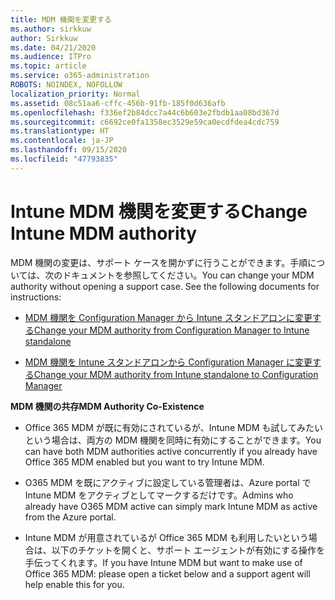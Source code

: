 ```yaml
---
title: MDM 機関を変更する
ms.author: sirkkuw
author: Sirkkuw
ms.date: 04/21/2020
ms.audience: ITPro
ms.topic: article
ms.service: o365-administration
ROBOTS: NOINDEX, NOFOLLOW
localization_priority: Normal
ms.assetid: 08c51aa6-cffc-456b-91fb-185f0d636afb
ms.openlocfilehash: f336ef2b84dcc7a44c6b603e2fbdb1aa08bd367d
ms.sourcegitcommit: c6692ce0fa1358ec3529e59ca0ecdfdea4cdc759
ms.translationtype: HT
ms.contentlocale: ja-JP
ms.lasthandoff: 09/15/2020
ms.locfileid: "47793835"
---
```

# <a name="change-intune-mdm-authority"></a><span data-ttu-id="a3471-102">Intune MDM 機関を変更する</span><span class="sxs-lookup"><span data-stu-id="a3471-102">Change Intune MDM authority</span></span>

<span data-ttu-id="a3471-p101">MDM 機関の変更は、サポート ケースを開かずに行うことができます。手順については、次のドキュメントを参照してください。</span><span class="sxs-lookup"><span data-stu-id="a3471-p101">You can change your MDM authority without opening a support case. See the following documents for instructions:</span></span>
  
- [<span data-ttu-id="a3471-105">MDM 機関を Configuration Manager から Intune スタンドアロンに変更する</span><span class="sxs-lookup"><span data-stu-id="a3471-105">Change your MDM authority from Configuration Manager to Intune standalone</span></span>](https://docs.microsoft.com/configmgr/mdm/deploy-use/migrate-change-mdm-authority)
    
- [<span data-ttu-id="a3471-106">MDM 機関を Intune スタンドアロンから Configuration Manager に変更する</span><span class="sxs-lookup"><span data-stu-id="a3471-106">Change your MDM authority from Intune standalone to Configuration Manager</span></span>](https://docs.microsoft.com/configmgr/mdm/deploy-use/change-mdm-authority)
    
 <span data-ttu-id="a3471-107">**MDM 機関の共存**</span><span class="sxs-lookup"><span data-stu-id="a3471-107">**MDM Authority Co-Existence**</span></span>
  
- <span data-ttu-id="a3471-108">Office 365 MDM が既に有効にされているが、Intune MDM も試してみたいという場合は、両方の MDM 機関を同時に有効にすることができます。</span><span class="sxs-lookup"><span data-stu-id="a3471-108">You can have both MDM authorities active concurrently if you already have Office 365 MDM enabled but you want to try Intune MDM.</span></span>
    
- <span data-ttu-id="a3471-109">O365 MDM を既にアクティブに設定している管理者は、Azure portal で Intune MDM をアクティブとしてマークするだけです。</span><span class="sxs-lookup"><span data-stu-id="a3471-109">Admins who already have O365 MDM active can simply mark Intune MDM as active from the Azure portal.</span></span>
    
- <span data-ttu-id="a3471-110">Intune MDM が用意されているが Office 365 MDM も利用したいという場合は、以下のチケットを開くと、サポート エージェントが有効にする操作を手伝ってくれます。</span><span class="sxs-lookup"><span data-stu-id="a3471-110">If you have Intune MDM but want to make use of Office 365 MDM: please open a ticket below and a support agent will help enable this for you.</span></span>
    

